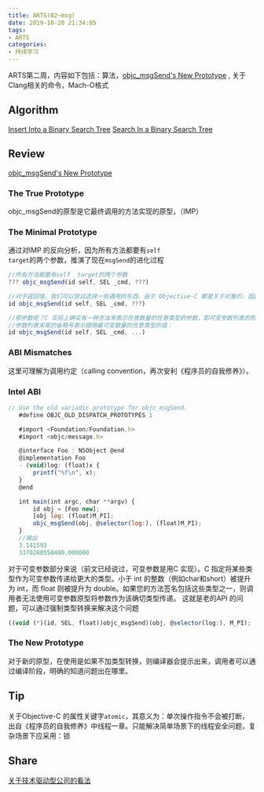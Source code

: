 ```yaml
---
title: ARTS(02~msg)
date: 2019-10-20 21:34:05
tags:
- ARTS
categories:
- 持续学习
---
```

ARTS第二周，内容如下包括：算法，[objc_msgSend's New Prototype](https://www.mikeash.com/pyblog/objc_msgsends-new-prototype.html) , 关于Clang相关的命令，Mach-O格式<!--more-->
## Algorithm
[Insert Into a Binary Search Tree](https://leetcode.com/problems/insert-into-a-binary-search-tree/submissions/)
[Search In a Binary Search Tree](https://leetcode.com/problems/search-in-a-binary-search-tree/)
## Review
[objc_msgSend's New Prototype](https://www.mikeash.com/pyblog/objc_msgsends-new-prototype.html)
### The True Prototype
objc_msgSend的原型是它最终调用的方法实现的原型，（IMP）
### The Minimal Prototype
通过对IMP 的反向分析，因为所有方法都要有<code>self  target</code>的两个参数，推演了现在<code>msgSend</code>的进化过程
```javascript
//所有方法都要有self  target的两个参数
??? objc_msgSend(id self, SEL _cmd, ???)

//对于返回值，我们可以尝试选择一些通用的东西。由于 Objective-C 都是关于对象的，因此假设返回值是 id 是有意义
id objc_msgSend(id self, SEL _cmd, ???)

//那参数呢？C 实际上确实有一种方法来表示任意数量的任意类型的参数，即可变参数列表的形式的。
//参数列表末尾的省略号表示跟随着可变数量的任意类型的值：
id objc_msgSend(id self, SEL _cmd, ...)

```

### ABI Mismatches
这里可理解为调用约定（calling convention，再次安利《程序员的自我修养》）。

### Intel ABI

```javascript
// Use the old variadic prototype for objc_msgSend.
   #define OBJC_OLD_DISPATCH_PROTOTYPES 1

   #import <Foundation/Foundation.h>
   #import <objc/message.h>

   @interface Foo : NSObject @end
   @implementation Foo
   - (void)log: (float)x {
       printf("%f\n", x);
   }
   @end

   int main(int argc, char **argv) {
       id obj = [Foo new];
       [obj log: (float)M_PI];
       objc_msgSend(obj, @selector(log:), (float)M_PI);
   }
   //输出
   3.141593
   3370280550400.000000
```
对于可变参数部分来说（前文已经说过，可变参数是用C 实现）。C 指定将某些类型作为可变参数传递给更大的类型。小于 int 的整数（例如char和short）被提升为 int，而 float 则被提升为 double。如果您的方法签名包括这些类型之一，则调用者无法使用可变参数原型将参数作为该确切类型传递。
这就是老的API 的问题，可以通过强制类型转换来解决这个问题
```javascript
((void (*)(id, SEL, float))objc_msgSend)(obj, @selector(log:), M_PI);

```
### The New Prototype

对于新的原型，在使用是如果不加类型转换，则编译器会提示出来，调用者可以通过编译阶段，明确的知道问题出在哪里。

## Tip

关于Objective-C 的属性关键字<code>atomic</code>，其意义为：单次操作指令不会被打断，出自《程序员的自我修养》中线程一章。只能解决简单场景下的线程安全问题，复杂场景下应采用：锁
## Share
[关于技术驱动型公司的看法](https://www.zhihu.com/question/312019918/answer/608965942?utm_source=weibo&utm_medium=social&utm_content=snapshot&utm_oi=38564314218496)
